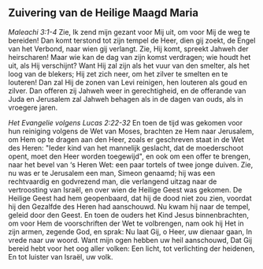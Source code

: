 ## Zuivering van de Heilige Maagd Maria

*Maleachi 3:1-4*
Zie, Ik zend mijn gezant voor Mij uit, om voor Mij de weg te bereiden! Dan komt terstond tot zijn tempel de Heer, dien gij zoekt, de Engel van het Verbond, naar wien gij verlangt. Zie, Hij komt, spreekt Jahweh der heirscharen! Maar wie kan de dag van zijn komst verdragen; wie houdt het uit, als Hij verschijnt? Want Hij zal zijn als het vuur van den smelter, als het loog van de blekers; Hij zet zich neer, om het zilver te smelten en te louteren! Dan zal Hij de zonen van Levi reinigen, hen louteren als goud en zilver. Dan offeren zij Jahweh weer in gerechtigheid, en de offerande van Juda en Jerusalem zal Jahweh behagen als in de dagen van ouds, als in vroegere jaren. 

*Het Evangelie volgens Lucas 2:22-32*
En toen de tijd was gekomen voor hun reiniging volgens de Wet van Moses, brachten ze Hem naar Jerusalem, om Hem op te dragen aan den Heer, zoals er geschreven staat in de Wet des Heren: "Ieder kind van het mannelijk geslacht, dat de moederschoot opent, moet den Heer worden toegewijd", en ook om een offer te brengen, naar het bevel van ‘s Heren Wet: een paar tortels of twee jonge duiven. Zie, nu was er te Jerusalem een man, Simeon genaamd; hij was een rechtvaardig en godvrezend man, die verlangend uitzag naar de vertroosting van Israël, en over wien de Heilige Geest was gekomen. De Heilige Geest had hem geopenbaard, dat hij de dood niet zou zien, voordat hij den Gezalfde des Heren had aanschouwd. Nu kwam hij naar de tempel, geleid door den Geest. En toen de ouders het Kind Jesus binnenbrachten, om voor Hem de voorschriften der Wet te volbrengen, nam ook hij Het in zijn armen, zegende God, en sprak: Nu laat Gij, o Heer, uw dienaar gaan, In vrede naar uw woord. Want mijn ogen hebben uw heil aanschouwd, Dat Gij bereid hebt voor het oog aller volken: Een licht, tot verlichting der heidenen, En tot luister van Israël, uw volk. 

